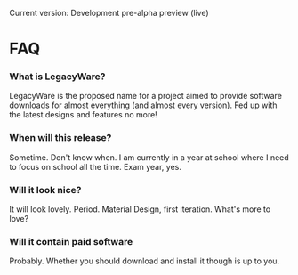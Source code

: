 Current version: Development pre-alpha preview (live)

# FAQ
### What is LegacyWare?
LegacyWare is the proposed name for a project aimed to provide software downloads for almost everything (and almost every version). Fed up with the latest designs and features no more!

### When will this release?
Sometime. Don't know when. I am currently in a year at school where I need to focus on school all the time. Exam year, yes.

### Will it look nice?
It will look lovely. Period. Material Design, first iteration. What's more to love?

### Will it contain paid software
Probably. Whether you should download and install it though is up to you.
